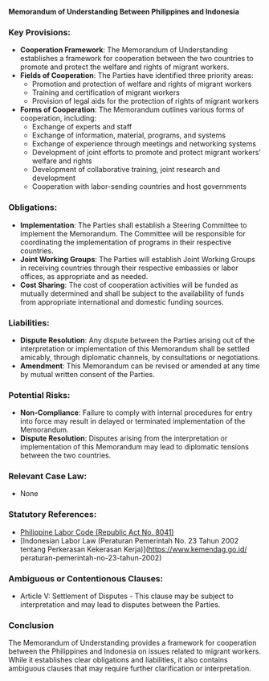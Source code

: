 **Memorandum of Understanding Between Philippines and Indonesia**

### Key Provisions:

*   **Cooperation Framework**: The Memorandum of Understanding establishes a framework for cooperation between the two countries to promote and protect the welfare and rights of migrant workers.
*   **Fields of Cooperation**: The Parties have identified three priority areas:
    *   Promotion and protection of welfare and rights of migrant workers
    *   Training and certification of migrant workers
    *   Provision of legal aids for the protection of rights of migrant workers
*   **Forms of Cooperation**: The Memorandum outlines various forms of cooperation, including:
    *   Exchange of experts and staff
    *   Exchange of information, material, programs, and systems
    *   Exchange of experience through meetings and networking systems
    *   Development of joint efforts to promote and protect migrant workers' welfare and rights
    *   Development of collaborative training, joint research and development
    *   Cooperation with labor-sending countries and host governments

### Obligations:

*   **Implementation**: The Parties shall establish a Steering Committee to implement the Memorandum. The Committee will be responsible for coordinating the implementation of programs in their respective countries.
*   **Joint Working Groups**: The Parties will establish Joint Working Groups in receiving countries through their respective embassies or labor offices, as appropriate and as needed.
*   **Cost Sharing**: The cost of cooperation activities will be funded as mutually determined and shall be subject to the availability of funds from appropriate international and domestic funding sources.

### Liabilities:

*   **Dispute Resolution**: Any dispute between the Parties arising out of the interpretation or implementation of this Memorandum shall be settled amicably, through diplomatic channels, by consultations or negotiations.
*   **Amendment**: This Memorandum can be revised or amended at any time by mutual written consent of the Parties.

### Potential Risks:

*   **Non-Compliance**: Failure to comply with internal procedures for entry into force may result in delayed or terminated implementation of the Memorandum.
*   **Dispute Resolution**: Disputes arising from the interpretation or implementation of this Memorandum may lead to diplomatic tensions between the two countries.

### Relevant Case Law:

*   None

### Statutory References:

*   [Philippine Labor Code (Republic Act No. 8041)](https://www.chanrobles.com/laborcodeofphilippines.htm)
*   [Indonesian Labor Law (Peraturan Pemerintah No. 23 Tahun 2002 tentang Perkerasan Kekerasan Kerja)](https://www.kemendag.go.id/ peraturan-pemerintah-no-23-tahun-2002)

### Ambiguous or Contentionous Clauses:

*   Article V: Settlement of Disputes - This clause may be subject to interpretation and may lead to disputes between the Parties.

### Conclusion

The Memorandum of Understanding provides a framework for cooperation between the Philippines and Indonesia on issues related to migrant workers. While it establishes clear obligations and liabilities, it also contains ambiguous clauses that may require further clarification or interpretation.